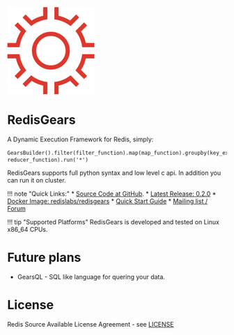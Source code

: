 <img src="images/RedisGears.png" alt="logo" width="200"/>

# RedisGears

A Dynamic Execution Framework for Redis, simply:
```
GearsBuilder().filter(filter_function).map(map_function).groupby(key_extractor_function, reducer_function).run('*')
```
RedisGears supports full python syntax and low level c api. In addition you can run it on cluster.

!!! note "Quick Links:"
    * [Source Code at GitHub](https://github.com/RedisLabsModules/RedisGears).
    * [Latest Release: 0.2.0](https://github.com/RedisLabsModules/RedisGears/releases)
    * [Docker Image: redislabs/redisgears](https://hub.docker.com/r/redislabs/redisgears/)
    * [Quick Start Guide](quickstart.md)
    * [Mailing list / Forum](https://groups.google.com/forum/#!forum/redisgears)

!!! tip "Supported Platforms"
    RedisGears is developed and tested on Linux x86_64 CPUs.

# Future plans
* GearsQL - SQL like language for quering your data.

# License

Redis Source Available License Agreement - see [LICENSE](https://github.com/RedisLabsModules/RedisGears/blob/master/LICENSE)

